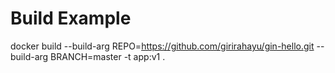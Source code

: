 # Build Example
docker build --build-arg REPO=https://github.com/girirahayu/gin-hello.git --build-arg BRANCH=master -t app:v1 .
